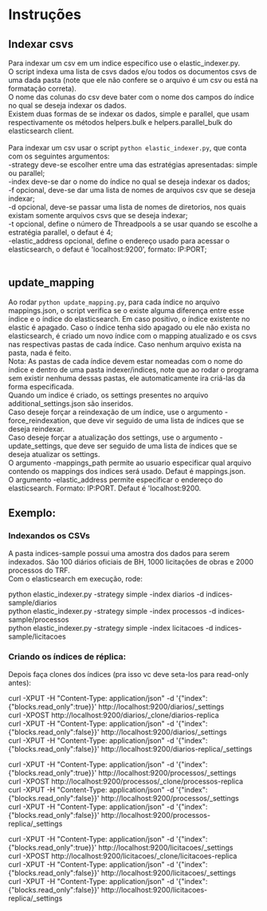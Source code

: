 # Instruções

## Indexar csvs
Para indexar um csv em um indice específico use o elastic_indexer.py.<br>
O script indexa uma lista de csvs dados e/ou todos os documentos csvs de uma dada pasta (note que ele não confere se o arquivo é um csv ou está na formatação correta).<br>
O nome das colunas do csv deve bater com o nome dos campos do índice no qual se deseja indexar os dados.<br>
Existem duas formas de se indexar os dados, simple e parallel, que usam respectivamente os métodos helpers.bulk e helpers.parallel_bulk do elasticsearch client.<br>
<br>
Para indexar um csv usar o script ```python elastic_indexer.py```, que conta com os seguintes argumentos:
<br>
<bold>-strategy</bold> deve-se escolher entre uma das estratégias apresentadas: <bold>simple</bold> ou <bold>parallel</bold>;<br> 
<bold>-index</bold> deve-se dar o nome do índice no qual se deseja indexar os dados;<br> 
<bold>-f</bold> opcional, deve-se dar uma lista de nomes de arquivos csv que se deseja indexar;<br> 
<bold>-d</bold> opcional, deve-se passar uma lista de nomes de diretorios, nos quais existam somente arquivos csvs que se deseja indexar;<br> 
<bold>-t</bold> opcional, define o número de Threadpools a se usar quando se escolhe a estratégia <bold>parallel</bold>, o defaut é 4;<br>
<bold>-elastic_address</bold> opcional, define o endereço usado para acessar o elasticsearch, o defaut é 'localhost:9200', formato: IP:PORT;<br><br> 

## update_mapping
Ao rodar ```python update_mapping.py```, para cada índice no arquivo mappings.json, o script verifica se o existe alguma diferença entre esse índice e o índice do elasticsearch. Em caso positivo, o índice existente no elastic é apagado. Caso o índice tenha sido apagado ou ele não exista no elasticsearch, é criado um novo índice com o mapping atualizado e os csvs nas respectivas pastas de cada índice. Caso nenhum arquivo exista na pasta, nada é feito.<br>
Nota: As pastas de cada índice devem estar nomeadas com o nome do índice e dentro de uma pasta indexer/indices, note que ao rodar o programa sem existir nenhuma dessas pastas, ele automaticamente ira criá-las da forma especificada.<br>
Quando um indice é criado, os settings presentes no arquivo additional_settings.json são inseridos.<br>
Caso deseje forçar a reindexação de um índice, use o argumento <bold>-force_reindexation</bold>, que deve vir seguido de uma lista de índices que se deseja reindexar. <br>
Caso deseje forçar a atualização dos settings, use o argumento <bold>-update_settings</bold>, que deve ser seguido de uma lista de índices que se deseja atualizar os settings.<br>
O argumento <bold>-mappings_path</bold> permite ao usuario especificar qual arquivo contendo os mappings dos indices será usado. Defaut é mappings.json.<br>
O argumento <bold>-elastic_address</bold> permite especificar o endereço do elasticsearch. Formato: IP:PORT. Defaut é 'localhost:9200.


## Exemplo:

### Indexandos os CSVs

A pasta indices-sample possui uma amostra dos dados para serem indexados. São 100 diários oficiais de BH, 1000 licitações de obras e 2000 processos do TRF.<br>
Com o elasticsearch em execução, rode:

python elastic_indexer.py -strategy simple -index diarios -d indices-sample/diarios <br>
python elastic_indexer.py -strategy simple -index processos -d indices-sample/processos <br>
python elastic_indexer.py -strategy simple -index licitacoes -d indices-sample/licitacoes <br>


### Criando os índices de réplica:

Depois faça clones dos índices (pra isso vc deve seta-los para read-only antes):

curl -XPUT -H "Content-Type: application/json" -d '{"index":{"blocks.read_only":true}}'  http://localhost:9200/diarios/_settings <br>
curl -XPOST http://localhost:9200/diarios/_clone/diarios-replica <br>
curl -XPUT -H "Content-Type: application/json" -d '{"index":{"blocks.read_only":false}}'  http://localhost:9200/diarios/_settings <br>
curl -XPUT -H "Content-Type: application/json" -d '{"index":{"blocks.read_only":false}}'  http://localhost:9200/diarios-replica/_settings <br>

curl -XPUT -H "Content-Type: application/json" -d '{"index":{"blocks.read_only":true}}'  http://localhost:9200/processos/_settings <br>
curl -XPOST http://localhost:9200/processos/_clone/processos-replica <br>
curl -XPUT -H "Content-Type: application/json" -d '{"index":{"blocks.read_only":false}}'  http://localhost:9200/processos/_settings <br>
curl -XPUT -H "Content-Type: application/json" -d '{"index":{"blocks.read_only":false}}'  http://localhost:9200/processos-replica/_settings <br>

curl -XPUT -H "Content-Type: application/json" -d '{"index":{"blocks.read_only":true}}'  http://localhost:9200/licitacoes/_settings <br>
curl -XPOST http://localhost:9200/licitacoes/_clone/licitacoes-replica <br>
curl -XPUT -H "Content-Type: application/json" -d '{"index":{"blocks.read_only":false}}'  http://localhost:9200/licitacoes/_settings <br>
curl -XPUT -H "Content-Type: application/json" -d '{"index":{"blocks.read_only":false}}'  http://localhost:9200/licitacoes-replica/_settings <br>
